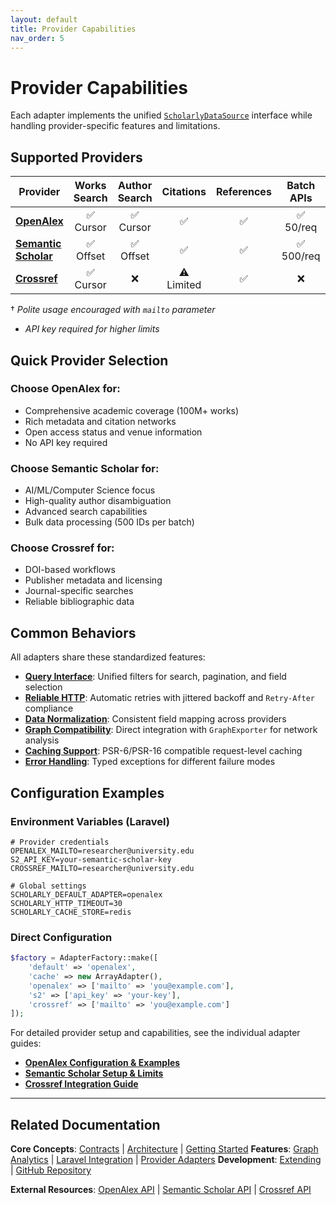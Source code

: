 ```yaml
---
layout: default
title: Provider Capabilities
nav_order: 5
---
```


# Provider Capabilities

Each adapter implements the unified [`ScholarlyDataSource`](contracts#scholarlydatasource) interface while handling provider-specific features and limitations.

## Supported Providers

| Provider | Works Search | Author Search | Citations | References | Batch APIs | Rate Limits |
|----------|:------------:|:-------------:|:---------:|:----------:|:----------:|:-----------:|
| **[OpenAlex](adapters/openalex)** | ✅ Cursor | ✅ Cursor | ✅ | ✅ | ✅ 50/req | Polite† |
| **[Semantic Scholar](adapters/s2)** | ✅ Offset | ✅ Offset | ✅ | ✅ | ✅ 500/req | 100/min* |
| **[Crossref](adapters/crossref)** | ✅ Cursor | ❌ | ⚠️ Limited | ✅ | ❌ | Polite† |

† *Polite usage encouraged with `mailto` parameter*
* *API key required for higher limits*

## Quick Provider Selection

### Choose **OpenAlex** for:
- Comprehensive academic coverage (100M+ works)
- Rich metadata and citation networks
- Open access status and venue information
- No API key required

### Choose **Semantic Scholar** for:
- AI/ML/Computer Science focus
- High-quality author disambiguation
- Advanced search capabilities
- Bulk data processing (500 IDs per batch)

### Choose **Crossref** for:
- DOI-based workflows
- Publisher metadata and licensing
- Journal-specific searches
- Reliable bibliographic data

## Common Behaviors

All adapters share these standardized features:

- **[Query Interface](contracts#query)**: Unified filters for search, pagination, and field selection
- **[Reliable HTTP](architecture)**: Automatic retries with jittered backoff and `Retry-After` compliance
- **[Data Normalization](architecture)**: Consistent field mapping across providers
- **[Graph Compatibility](graph)**: Direct integration with `GraphExporter` for network analysis
- **[Caching Support](architecture)**: PSR-6/PSR-16 compatible request-level caching
- **[Error Handling](contracts#exceptions)**: Typed exceptions for different failure modes

## Configuration Examples

### Environment Variables (Laravel)
```env
# Provider credentials
OPENALEX_MAILTO=researcher@university.edu
S2_API_KEY=your-semantic-scholar-key
CROSSREF_MAILTO=researcher@university.edu

# Global settings
SCHOLARLY_DEFAULT_ADAPTER=openalex
SCHOLARLY_HTTP_TIMEOUT=30
SCHOLARLY_CACHE_STORE=redis
```

### Direct Configuration
```php
$factory = AdapterFactory::make([
    'default' => 'openalex',
    'cache' => new ArrayAdapter(),
    'openalex' => ['mailto' => 'you@example.com'],
    's2' => ['api_key' => 'your-key'],
    'crossref' => ['mailto' => 'you@example.com']
]);
```

For detailed provider setup and capabilities, see the individual adapter guides:
- **[OpenAlex Configuration & Examples](adapters/openalex)**
- **[Semantic Scholar Setup & Limits](adapters/s2)**
- **[Crossref Integration Guide](adapters/crossref)**

---

## Related Documentation

**Core Concepts**: [Contracts](contracts) | [Architecture](architecture) | [Getting Started](getting-started)
**Features**: [Graph Analytics](graph) | [Laravel Integration](laravel) | [Provider Adapters](providers)
**Development**: [Extending](extending.md) | [GitHub Repository](https://github.com/mbsoft31/scholarly-providers)

**External Resources**: [OpenAlex API](https://docs.openalex.org/) | [Semantic Scholar API](https://api.semanticscholar.org/) | [Crossref API](https://github.com/CrossRef/rest-api-doc)
